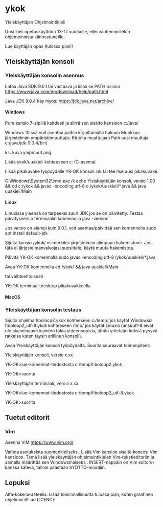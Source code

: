 # ykok
Yleiskäyttäjän Ohjelmointikieli


Uusi kieli opetuskäyttöön 13-17 vuotiaille, ellei vanhemmillekin ohjemoinnista kiinnostuneille.

Lue käyttäjän opas (tulossa pian!)
## Yleiskäyttäjän konsoli
### Yleiskäyttäjän konsolin asennus

Lataa Java SDK 9.0.1 tai vastaava ja lisää se PATH osioon
https://www.java.com/en/download/help/path.html

Java JDK 9.0.4 käy myös:
https://jdk.java.net/archive/

#### Windows

Pura kansio 7-zipillä kahdesti ja siirrä sen sisältö kansioon c:/java/

Windows 10:ssä voit asentaa pathin kirjoittamalla hakuun Muokkaa järjestelmän ympäristömuuttujia.
Kirjoita muuttujaan Path uusi muuttuja
c:/java/jdk-9.0.4/bin/

ks. kuva ympmuut.png


Lisää ykok/uuskieli kohteeseen c: (C-asema)

Lisää pikakuvake työpöydälle
YK-OK konsoli.lnk
tai tee itse uusi pikakuvake:


C:\Windows\System32\cmd.exe /k echo Yleiskäyttäjän konsoli, versio 1.00 && cd c:/ykok &&  javac -encoding utf-8 c:/ykok/uuskieli/*.java && java uuskieli/Main

#### Linux

Linuxissa yleensä on tarpeeksi suuri JDK jos se on päivitetty.
Testaa päivitysversio terminaalin komennolla
java -version

Jos versio on alempi kuin 9.0.1, voit asentaa/päivittää sen komennolla
sudo apt install default-jdk

Sijoita kansio /ykok/ esimerkiksi järjestelmän alimpaan hakemistoon. Jos tätä ei järjestelmänvalvojasi suosittele, käytä muuta hakemistoa.

Päivitä YK-OK komennolla
sudo javac -encoding utf-8 /ykok/uuskieli/*.java

Avaa YK-OK komennolla
cd /ykok/ && java uuskieli/Main

tai vaihtoehtoisesti

YK-OK terminaali.desktop
pikakuvakkeella


#### MacOS



### Yleiskäyttäjän konsolin testaus

Sijoita ohjelma fiboloop2.ykok kohteeseen c:/temp/ jos käytät Windowsia 
fiboloop2_utf-8.ykok kohteeseen /tmp/ jos käytät Linuxia (ansi/utf-8 eivät ole skandinaavikirjainten takia yhteensopivia, tähän yritetään keksiä pysyvä ratkaisu kuten täysin erillinen konsoli).

Avaa Yleiskäyttäjän konsoli työpöydältä. Suorita seuraavat toimenpiteet:

Yleiskäyttäjän konsoli, versio x.xx


YK-OK>lue-komennot-tiedostosta c:/temp/fiboloop2.ykok


YK-OK>suorita


Yleiskäyttäjän terminaali, versio x.xx


YK-OK>lue-komennot-tiedostosta c:/temp/fiboloop2_utf-8.ykok


YK-OK>suorita



## Tuetut editorit

### Vim

Asenna VIM https://www.vim.org/

Vaihda asetuksista suomenkieliseksi. Lisää Vim kansion sisältö koneesi Vim kansioon. Tämä lisää yleiskäyttäjän ohjelmointikielen Vim-tekstieditoriin ja samalla määrittää sen Windowsmaiseksi.
INSERT-näppäin on Vim editorin kanssa kätevä, tällöin päästään SYÖTTÖ-moodiin.

## Lopuksi
Alfa-kokeilu-asteella. Lisää toiminnallisuutta tulossa pian, kuten graafinen ohjelmointi! lue LICENCE




